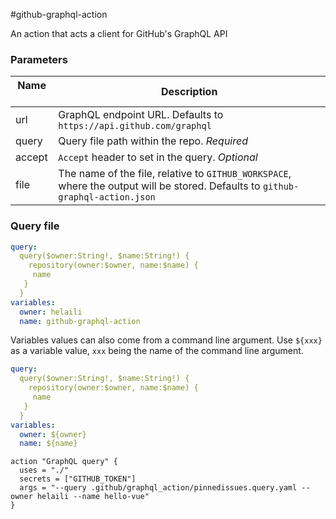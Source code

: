 #github-graphql-action

An action that acts a client for GitHub's GraphQL API

### Parameters
| Name  | Description |
|-------|-------------|
| url   | GraphQL endpoint URL. Defaults to `https://api.github.com/graphql`  |
| query | Query file path within the repo. _Required_  |
| accept | `Accept` header to set in the query. _Optional_   |
| file | The name of the file, relative to `GITHUB_WORKSPACE`, where the output will be stored. Defaults to `github-graphql-action.json` |


### Query file

```yaml
query:
  query($owner:String!, $name:String!) {
    repository(owner:$owner, name:$name) {
  	 name
   }
  }
variables:
  owner: helaili
  name: github-graphql-action
```

Variables values can also come from a command line argument. Use `${xxx}` as a variable value, `xxx` being the name of the command line argument.

```yaml
query:
  query($owner:String!, $name:String!) {
    repository(owner:$owner, name:$name) {
  	 name
   }
  }
variables:
  owner: ${owner}
  name: ${name}
```

```
action "GraphQL query" {
  uses = "./"
  secrets = ["GITHUB_TOKEN"]
  args = "--query .github/graphql_action/pinnedissues.query.yaml --owner helaili --name hello-vue"
}
```
